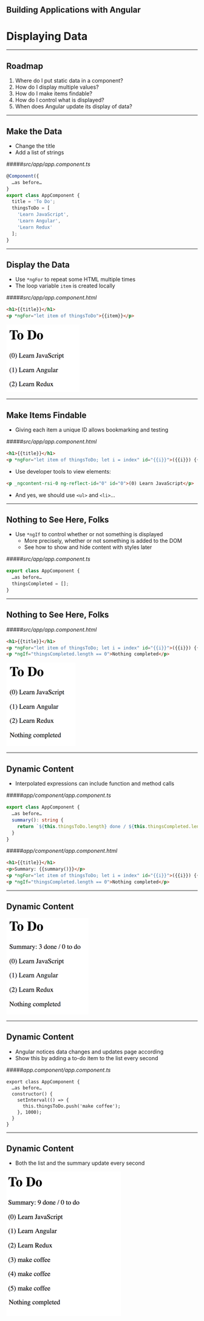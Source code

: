 <!-- .slide: data-background="../content/images/title-slide.jpg" -->

## Building Applications with Angular

# Displaying Data

---

## Roadmap

1. Where do I put static data in a component?
1. How do I display multiple values?
1. How do I make items findable?
1. How do I control what is displayed?
1. When does Angular update its display of data?

---

## Make the Data

- Change the title
- Add a list of strings

#####_src/app/app.component.ts_
```ts
@Component({
  …as before…
}
export class AppComponent {
  title = 'To Do';
  thingsToDo = [
    'Learn JavaScript',
    'Learn Angular',
    'Learn Redux'
  ];
}
```

---

## Display the Data

- Use `*ngFor` to repeat some HTML multiple times
- The loop variable `item` is created locally

#####_src/app/app.component.html_
```html
<h1>{{title}}</h1>
<p *ngFor="let item of thingsToDo">{{item}}</p>
```

![ngFor Output](content/images/screenshot-ngfor.png)

---

## Make Items Findable

- Giving each item a unique ID allows bookmarking and testing

#####_src/app/app.component.html_
```html
<h1>{{title}}</h1>
<p *ngFor="let item of thingsToDo; let i = index" id="{{i}}">({{i}}) {{item}}</p>
```

- Use developer tools to view elements:

```html
<p _ngcontent-rsi-0 ng-reflect-id="0" id="0">(0) Learn JavaScript</p>
```

- And yes, we should use `<ul>` and `<li>`…

---

## Nothing to See Here, Folks

- Use `*ngIf` to control whether or not something is displayed
  - More precisely, whether or not something is added to the DOM
  - See how to show and hide content with styles later

#####_src/app/app.component.ts_
```ts
export class AppComponent {
  …as before…
  thingsCompleted = [];
}
```

---

## Nothing to See Here, Folks

#####_src/app/app.component.html_
```html
<h1>{{title}}</h1>
<p *ngFor="let item of thingsToDo; let i = index" id="{{i}}">({{i}}) {{item}}</p>
<p *ngIf="thingsCompleted.length == 0">Nothing completed</p>
```

![ngIf Output](content/images/screenshot-ngif.png)

---

## Dynamic Content

- Interpolated expressions can include function and method calls

#####_app/component/app.component.ts_
```ts
export class AppComponent {
  …as before…
  summary(): string {
    return `${this.thingsToDo.length} done / ${this.thingsCompleted.length} to do`;
  }
}
```

#####_app/component/app.component.html_
```html
<h1>{{title}}</h1>
<p>Summary: {{summary()}}</p>
<p *ngFor="let item of thingsToDo; let i = index" id="{{i}}">({{i}}) {{item}}</p>
<p *ngIf="thingsCompleted.length == 0">Nothing completed</p>
```

---

## Dynamic Content

![Interpolating Method Call](content/images/screenshot-method.png)

---

## Dynamic Content

- Angular notices data changes and updates page according
- Show this by adding a to-do item to the list every second

#####_app.component/app.component.ts_
```
export class AppComponent {
  …as before…
  constructor() {
    setInterval(() => {
      this.thingsToDo.push('make coffee');
    }, 1000);
  }
}
```

---

## Dynamic Content

- Both the list and the summary update every second

![Dynamic Updating](content/images/screenshot-dynamic.png)
